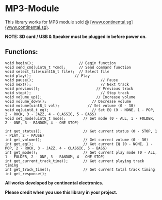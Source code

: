 # MP3-Module

This library works for MP3 module sold @ [www.continental.sg](www.continental.sg).

**NOTE: SD card / USB & Speaker must be plugged in before power on.**

## Functions:
```
void begin();                     // Begin function
void send_cmd(uint8_t *cmd);      // Send command function
void select_file(uint16_t file);  // Select file
void play();                    // Play
void pause();					            // Pause
void next();					            // Next track
void previous();				          // Previous track
void stop();					            // Stop track
void volume_up();				          // Increase volume
void volume_down();				        // Decrease volume
void volume(uint8_t vol);		      // Set volume (0 - 30)
void eq(uint8_t eq);		 	        // Set EQ (0 - NONE, 1 - POP, 2 - ROCK, 3 - JAZZ, 4 - CLASSIC, 5 - BASS)
void set_mode(uint8_t mode);	    // Set mode (0 - ALL, 1 - FOLDER, 2 - ONE, 3 - RANDOM, 4 - ONE STOP)

int get_status();					// Get current status (0 - STOP, 1 - PLAY, 2 - PAUSE)
int get_volume();					// Get current volume (0 - 30)
int get_eq();						// Get current EQ (0 - NONE, 1 - POP, 2 - ROCK, 3 - JAZZ, 4 - CLASSIC, 5 - BASS)
int get_mode();						// Get current play mode (0 - ALL, 1 - FOLDER, 2 - ONE, 3 - RANDOM, 4 - ONE STOP)
int get_current_track_time();		// Get current playing track timing
int get_track_time();				// Get current total track timing
int get_response();
```

**All works developed by continental electronics.**

**Please credit when you use this library in your project.**

